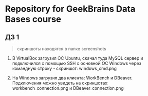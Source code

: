# Repository for GeekBrains Data Bases course

## ДЗ 1

> скриншоты находятся в папке screenshots

1. В VirtualBox загрузил ОС Ubuntu, скачал туда MySQL сервер и подключился с помощью SSH с основной ОС Windows через командную строку - скриншот: windows_cmd.png

2. На Windows загрузил два клиента: WorkBench и DBeaver. Подключения можно увидеть на скриншотах: workbench_connection.png и DBeaver_connection.png
